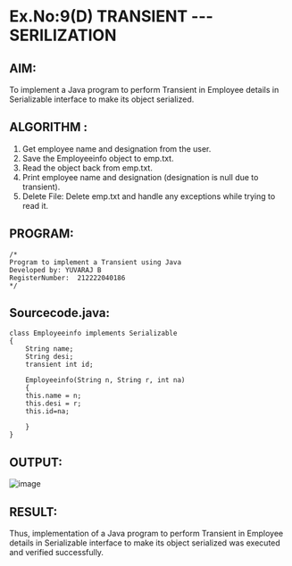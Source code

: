 # Ex.No:9(D) TRANSIENT ---SERILIZATION

## AIM:

To implement a Java program to perform Transient in Employee details in Serializable interface to make its object serialized.

## ALGORITHM :

1. Get employee name and designation from the user.
2. Save the Employeeinfo object to emp.txt.
3. Read the object back from emp.txt.
4. Print employee name and designation (designation is null due to transient).
5. Delete File: Delete emp.txt and handle any exceptions while trying to read it.

## PROGRAM:

```
/*
Program to implement a Transient using Java
Developed by: YUVARAJ B
RegisterNumber:  212222040186
*/
```

## Sourcecode.java:

```
class Employeeinfo implements Serializable
{
    String name;
    String desi;
    transient int id;

    Employeeinfo(String n, String r, int na)
    {
    this.name = n;
    this.desi = r;
    this.id=na;

    }
}
```

## OUTPUT:

![image](https://github.com/user-attachments/assets/faf0d5f6-9998-4d44-b586-b3c706536431)

## RESULT:

Thus, implementation of a Java program to perform Transient in Employee details in Serializable interface to make its object serialized was executed and verified successfully.
